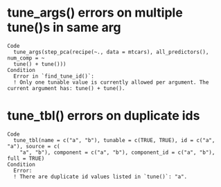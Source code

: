 # tune_args() errors on multiple tune()s in same arg

    Code
      tune_args(step_pca(recipe(~., data = mtcars), all_predictors(), num_comp = ~
      tune() + tune()))
    Condition
      Error in `find_tune_id()`:
      ! Only one tunable value is currently allowed per argument. The current argument has: tune() + tune().

# tune_tbl() errors on duplicate ids

    Code
      tune_tbl(name = c("a", "b"), tunable = c(TRUE, TRUE), id = c("a", "a"), source = c(
        "a", "b"), component = c("a", "b"), component_id = c("a", "b"), full = TRUE)
    Condition
      Error:
      ! There are duplicate id values listed in `tune()`: "a".

